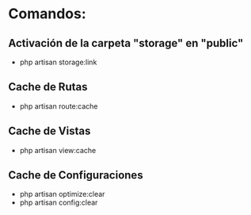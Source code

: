 # Comandos:

## Activación de la carpeta "storage" en "public"
- php artisan storage:link


## Cache de Rutas
- php artisan route:cache


## Cache de Vistas
- php artisan view:cache


## Cache de Configuraciones
- php artisan optimize:clear
- php artisan config:clear